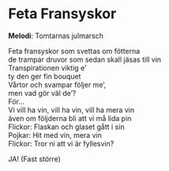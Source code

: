 # Feta Fransyskor

**Melodi**: Tomtarnas julmarsch

Feta fransyskor som svettas om fötterna  
de trampar druvor som sedan skall jäsas till vin  
Transpirationen viktig e’  
ty den ger fin bouquet  
Vårtor och svampar följer me’,  
men vad gör väl de’?  
För…  
Vi vill ha vin, vill ha vin, vill ha mera vin  
även om följderna bli att vi må lida pin  
Flickor: Flaskan och glaset gått i sin  
Pojkar: Hit med vin, mera vin  
Flickor: Tror ni att vi är fyllesvin?  

JA! (Fast större)  
